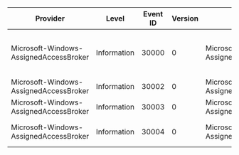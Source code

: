 Provider                                |  Level        |  Event ID  |  Version  |  Channel                                       |  Task                                   |  Opcode  |  Keyword  |  Message
----------------------------------------|---------------|------------|-----------|------------------------------------------------|-----------------------------------------|----------|-----------|-------------------------------------------------------------------------
Microsoft-Windows-AssignedAccessBroker  |  Information  |  30000     |  0        |  Microsoft-Windows-AssignedAccessBroker/Admin  |  ActivateAssignedAccessApplication      |          |           |  Activated above lock app {AboveLockAppAUMID} with return code {HResult}
Microsoft-Windows-AssignedAccessBroker  |  Information  |  30002     |  0        |  Microsoft-Windows-AssignedAccessBroker/Admin  |  WaitForAssignedAccessApplicationToDie  |          |           |
Microsoft-Windows-AssignedAccessBroker  |  Information  |  30003     |  0        |  Microsoft-Windows-AssignedAccessBroker/Admin  |  WaitForAssignedAccessApplicationToDie  |          |           |
Microsoft-Windows-AssignedAccessBroker  |  Information  |  30004     |  0        |  Microsoft-Windows-AssignedAccessBroker/Admin  |  CustomTask                             |          |           |  This is a custom event; see details for more information